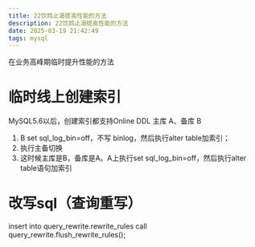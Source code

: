 ```yaml
---
title: 22饮鸩止渴提高性能的方法
description: 22饮鸩止渴提高性能的方法
date: 2025-03-19 21:42:49
tags: mysql
---
```

在业务高峰期临时提升性能的方法
#  临时线上创建索引
MySQL5.6以后，创建索引都支持Online DDL
主库 A、备库 B
1. B set sql_log_bin=off，不写 binlog，然后执行alter table加索引；
2. 执行主备切换
3. 这时候主库是B，备库是A。A上执行set sql_log_bin=off，然后执行alter table语句加索引

# 改写sql（查询重写）
 insert into query_rewrite.rewrite_rules
 call query_rewrite.flush_rewrite_rules();


 